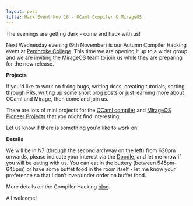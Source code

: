 ```yaml
---
layout: post
title: Hack Event Nov 16 - OCaml Compiler & MirageOS
---
```


The evenings are getting dark - come and hack with us!

Next Wednesday evening (9th November) is our Autumn Compiler Hacking event at [Pembroke College](http://www.pem.cam.ac.uk/). This time we are opening it up to a wider group and we are inviting the [MirageOS](https://mirage.io/) team to join us while they are preparing for the new release.

**Projects**

If you'd like to work on fixing bugs, writing docs, creating tutorials, sorting through PRs, writing up some short blog posts or just learning more about OCaml and Mirage, then come and join us.

There are lots of mini projects for the [OCaml compiler](https://github.com/ocamllabs/compiler-hacking/wiki/Things-to-work-on) and [MirageOS Pioneer Projects](http://canopy.mirage.io/Projects) that you might find interesting.

Let us know if there is something you'd like to work on!

**Details**

We will be in N7 (through the second archway on the left) from 630pm onwards, please indicate your interest via the [Doodle](http://doodle.com/poll/fsy7gue9xvbvvdm8), and let me know if you will be eating with us. You can eat in the buttery (between 545pm-645pm) or have some buffet food in the room itself - let me know your preference so that I don't over/under order on buffet food.

More details on the Compiler Hacking [blog](https://ocamllabs.github.io/compiler-hacking/2016/11/01/fifteenth-compiler-hacking-evening.html).

All welcome!
